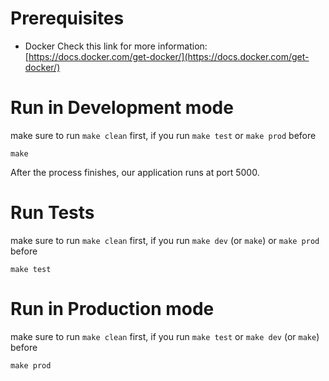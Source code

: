 # Prerequisites

- Docker
  Check this link for more information: [https://docs.docker.com/get-docker/](https://docs.docker.com/get-docker/)

# Run in Development mode

make sure to run `make clean` first, if you run `make test` or `make prod` before

```shell script
make
```

After the process finishes, our application runs at port 5000.


# Run Tests

make sure to run `make clean` first, if you run `make dev` (or `make`) or `make prod` before

```shell script
make test
```

# Run in Production mode

make sure to run `make clean` first, if you run `make test` or `make dev` (or `make`) before

```shell script
make prod
```